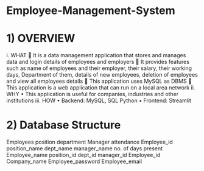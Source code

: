 # Employee-Management-System
# 1)	OVERVIEW
i.	WHAT
	It is a data management application that stores and manages data and login details  of employees and employers
	It provides features such as name of employees and their employer, their salary, their working days, Department of them, details of new employees, deletion of employees and view all employees details
	This application uses MySQL as DBMS
	This application is a web application that can run on a local area network
ii.	WHY
•	This application is useful for companies, industries and other institutions
iii.	HOW
•	Backend: MySQL, SQL Python
•	Frontend: Streamlit
# 2)	Database Structure
Employees        position                     department      Manager                 attendance
Employee_id         position_name       dept_name     manager_name      no. of days present
Employee_name     position_id            dept_id            manager_id                 Employee_id         
Company_name
Employee_password
Employee_email
